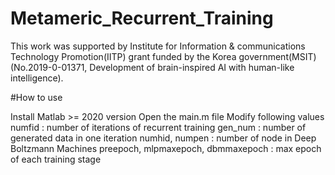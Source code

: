 # Metameric_Recurrent_Training

This work was supported by Institute for Information & communications Technology Promotion(IITP) grant funded by the Korea government(MSIT) (No.2019-0-01371, Development of brain-inspired AI with human-like intelligence).

#How to use

Install Matlab >= 2020 version
Open the main.m file
Modify following values
numfid : number of iterations of recurrent training
gen_num : number of generated data in one iteration
numhid, numpen : number of node in Deep Boltzmann Machines
preepoch, mlpmaxepoch, dbmmaxepoch : max epoch of each training stage
